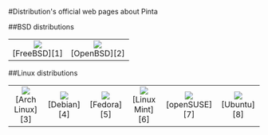 #Distribution's official web pages about Pinta

##BSD distributions
<table>
    <tr>
        <td align="center"><img src="/Releases/gcImages/freebsd.png"><br>[FreeBSD][1]</td>
        <td align="center"><img src="/Releases/gcImages/openbsd.png"><br>[OpenBSD][2]</td>        
    </tr>
</table>

##Linux distributions
<table>
    <tr>
        <td align="center"><img src="/Releases/gcImages/archlinux.png"><br>[Arch Linux][3]</td>
        <td align="center"><img src="/Releases/gcImages/debian.png"><br>[Debian][4]</td>        
        <td align="center"><img src="/Releases/gcImages/fedora.png"><br>[Fedora][5]</td>                
        <td align="center"><img src="/Releases/gcImages/linuxmint.png"><br>[Linux Mint][6]</td>        
        <td align="center"><img src="/Releases/gcImages/opensuse.png"><br>[openSUSE][7]</td>
        <td align="center"><img src="/Releases/gcImages/ubuntu.png"><br>[Ubuntu][8]</td>
    </tr>
</table>


[1]: http://www.freshports.org/graphics/pinta/
[2]: http://openports.se/graphics/pinta
[3]: https://www.archlinux.org/packages/community/any/pinta/
[4]: https://packages.debian.org/search?searchon=names&keywords=pinta
[5]: https://apps.fedoraproject.org/packages/pinta
[6]: http://community.linuxmint.com/software/view/pinta
[7]: https://software.opensuse.org/package/pinta
[8]: https://apps.ubuntu.com/cat/search/?q=pinta&op=
